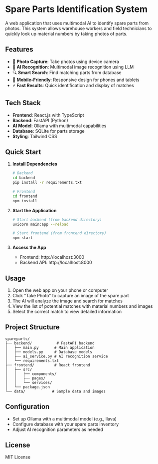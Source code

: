 # Spare Parts Identification System

A web application that uses multimodal AI to identify spare parts from photos. This system allows warehouse workers and field technicians to quickly look up material numbers by taking photos of parts.

## Features

- 📸 **Photo Capture**: Take photos using device camera
- 🤖 **AI Recognition**: Multimodal image recognition using LLM
- 🔍 **Smart Search**: Find matching parts from database
- 📱 **Mobile-Friendly**: Responsive design for phones and tablets
- ⚡ **Fast Results**: Quick identification and display of matches

## Tech Stack

- **Frontend**: React.js with TypeScript
- **Backend**: FastAPI (Python)
- **AI Model**: Ollama with multimodal capabilities
- **Database**: SQLite for parts storage
- **Styling**: Tailwind CSS

## Quick Start

1. **Install Dependencies**
   ```bash
   # Backend
   cd backend
   pip install -r requirements.txt
   
   # Frontend
   cd frontend
   npm install
   ```

2. **Start the Application**
   ```bash
   # Start backend (from backend directory)
   uvicorn main:app --reload
   
   # Start frontend (from frontend directory)
   npm start
   ```

3. **Access the App**
   - Frontend: http://localhost:3000
   - Backend API: http://localhost:8000

## Usage

1. Open the web app on your phone or computer
2. Click "Take Photo" to capture an image of the spare part
3. The AI will analyze the image and search for matches
4. View the list of potential matches with material numbers and images
5. Select the correct match to view detailed information

## Project Structure

```
spareparts/
├── backend/           # FastAPI backend
│   ├── main.py       # Main application
│   ├── models.py     # Database models
│   ├── ai_service.py # AI recognition service
│   └── requirements.txt
├── frontend/         # React frontend
│   ├── src/
│   │   ├── components/
│   │   ├── pages/
│   │   └── services/
│   └── package.json
└── data/            # Sample data and images
```

## Configuration

- Set up Ollama with a multimodal model (e.g., llava)
- Configure database with your spare parts inventory
- Adjust AI recognition parameters as needed

## License

MIT License 